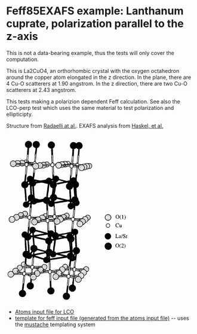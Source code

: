 # Feff85EXAFS example: Lanthanum cuprate, polarization parallel to the z-axis

This is not a data-bearing example, thus the tests will only cover the
computation.

This is La2CuO4, an orthorhombic crystal with the oxygen octahedron
around the copper atom elongated in the z direction.  In the plane,
there are 4 Cu-O scatterers at 1.90 angstrom.  In the z direction,
there are two Cu-O scatterers at 2.43 angstrom.

This tests making a polarizion dependent Feff calculation.  See also
the LCO-perp test which uses the same material to test polarization
and ellipticipty.

Structure from
[Radaelli at al.](http://dx.doi.org/10.1103/PhysRevB.49.4163).
EXAFS analysis from
[Haskel, et al.](http://dx.doi.org/10.1103/PhysRevB.56.R521)

![Ball and stick figure of La2CuO4 from Haskel, et al. ](LCO.png)


* [Atoms input file for LCO](LCO-para.inp)
* [template for feff input file (generated from the atoms input file)](LCO-para.mustache) -- uses the [mustache](http://mustache.github.io/) templating system

